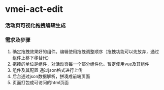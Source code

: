 # vmei-act-edit
### 活动页可视化拖拽编辑生成

### 需求及步骤

1. 确定拖拽效果好的组件。编辑使用拖拽调整顺序（拖拽功能可以先放弃，通过组件上移下移替代）
2. 拖拽的单位是组件，对活动页每一个部分组件化。暂定使用vue及其组件
3. 组件及其配置 通过json格式进行上传
4. 后台通过json数据解析，拼凑成前端页面
5. 页面打包成可访问的html页面